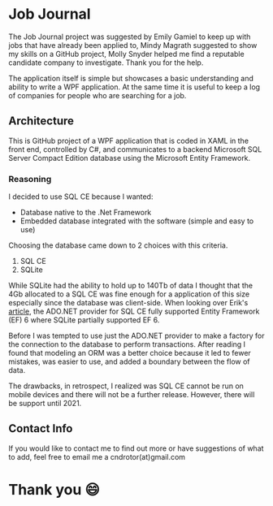 # Job Journal
The Job Journal project was suggested by Emily Gamiel to keep up with jobs that have already been applied to, Mindy Magrath suggested to show my skills on a GitHub project, Molly Snyder helped me find a reputable candidate company to investigate. Thank you for the help.

The application itself is simple but showcases a basic understanding and ability to write a WPF application. At the same time it is useful to keep a log of companies for people who are searching for a job.

## Architecture

This is GitHub project of a WPF application that is coded in XAML in the front end, controlled by C#, and communicates to a backend Microsoft SQL Server Compact Edition database using the Microsoft Entity Framework.

### Reasoning
I decided to use SQL CE because I wanted:
 * Database native to the .Net Framework
 * Embedded database integrated with the software (simple and easy to use)

Choosing the database came down to 2 choices with this criteria. 
1) SQL CE
2) SQLite

While SQLite had the ability to hold up to 140Tb of data I thought that the 4Gb allocated to a SQL CE  was fine enough for a application of this size especially since the database was client-side. When looking over Erik's [article](http://erikej.blogspot.com/2011/01/comparison-of-sql-server-compact-4-and.html), the ADO.NET provider for SQL CE fully supported Entity Framework (EF) 6 where SQLite partially supported EF 6.

Before I was tempted to use just the ADO.NET provider to make a factory for the connection to the database to perform transactions. After reading I found that modeling an ORM was a better choice because it led to fewer mistakes, was easier to use, and added a boundary between the flow of data.

The drawbacks, in retrospect, I realized was SQL CE cannot be run on mobile devices and there will not be a further release. However, there will be support until 2021.

## Contact Info

If you would like to contact me to find out more or have suggestions of what to add, feel free to email me a cndrotor(at)gmail.com

# Thank you :smile:
